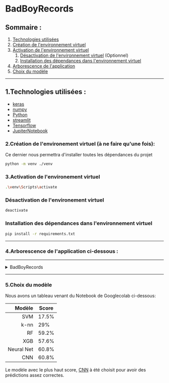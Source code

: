 # BadBoyRecords

## Sommaire :
1. [Technologies utilisées](#1technologies-utilisées)
2. [Création de l'environnement virtuel](#2création-de-lenvironement-virtuel-à-ne-faire-quune-fois)
3. [Activation de l'environnement virtuel](#3activation-de-lenvironement-virtuel)
    1. [Désactivation de l'environnement virtuel](#désactivation-de-lenvironement-virtuel) (Optionnel)
    2. [Installation des dépendances dans l'environnement virtuel](#installation-des-dépendances-dans-lenvironnement-virtuel)
4. [Arborescence de l'application](#4arborescence-de-lapplication)
5. [Choix du modèle](#5choix-du-modèle)

___


## 1.Technologies utilisées :
- [keras](https://keras.io/)
- [numpy](https://www.numpy.org/)
- [Python](https://www.python.org/downloads/release/python-3912/)
- [streamlit](https://streamlit.io/)
- [Tensorflow](https://www.tensorflow.org/)
- [JupiterNotebook](https://jupyter.org/)


### 2.Création de l'environement virtuel (à ne faire qu'une fois):
Ce dernier nous permettra d'installer toutes les dépendances du projet
```sh
python -m venv ./venv
```
### 3.Activation de l'environement virtuel
```sh
.\venv\Scripts\activate
```
### Désactivation de l'environement virtuel
```sh
deactivate
```
### Installation des dépendances dans l'environnement virtuel
```sh
pip install -r requirements.txt
```
___
### 4.Arborescence de l'application ci-dessous :

---
<details>
<summary>BadBoyRecords</summary>

- **app**
    - main.py
    - toolbox.py
- **Data**
    - genres_original
    - images_original
    - features_3_sec.csv
    - features_30_sec.csv
- **venv**
- **BadBoyModel.keras**
- **classification_music.ipynb**
- **Dockerfile**
- **README.md**
- **requirements.txt**
</details>

---

### 5.Choix du modèle
Nous avons un tableau venant du Notebook de Googlecolab ci-dessous:

|Modèle| Score |
|-----:|-----------|
|  SVM  | 17.5% |
| k-nn  | 29%   |
| RF  | 59.2%   |
| XGB  | 57.6%  |
| Neural Net | 60.8% |
| CNN  | 60.8% |

Le modèle avec le plus haut score, [CNN](https://www.tensorflow.org/tutorials/images/cnn?hl=fr) à été choisit pour avoir des prédictions assez correctes.
